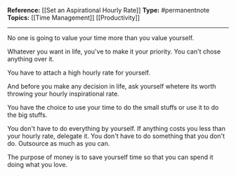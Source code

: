 
**Reference:** [[Set an Aspirational Hourly Rate]]
**Type:** #permanentnote 
**Topics:** [[Time Management]] [[Productivity]]

----
No one is going to value your time more than you value yourself. 

Whatever you want in life, you've to make it your priority. You can't chose anything over it.

You have to attach a high hourly rate for yourself.

And before you make any decision in life, ask yourself whetere its worth throwing your hourly inspirational rate.

You have the choice to use your time to do the small stuffs or use it to do the big stuffs.

You don't have to do everything by yourself. If anything costs you less than your hourly rate, delegate it. You don't have to do something that you don't do. Outsource as much as you can.

The purpose of money is to save yourself time so that you can spend it doing what you love. 

